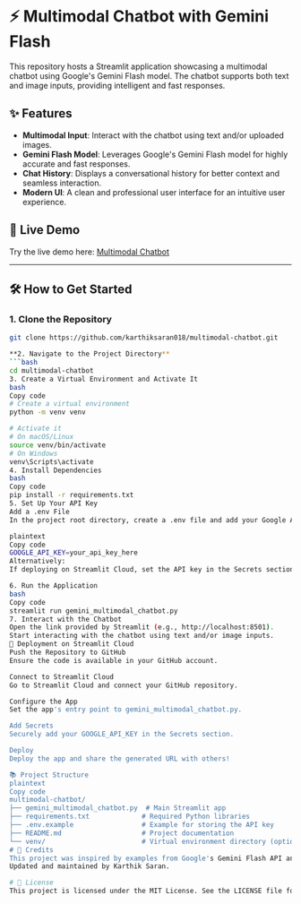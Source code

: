 # ⚡️ Multimodal Chatbot with Gemini Flash

This repository hosts a Streamlit application showcasing a multimodal chatbot using Google's Gemini Flash model. The chatbot supports both text and image inputs, providing intelligent and fast responses.

## ✨ Features

- **Multimodal Input**: Interact with the chatbot using text and/or uploaded images.
- **Gemini Flash Model**: Leverages Google's Gemini Flash model for highly accurate and fast responses.
- **Chat History**: Displays a conversational history for better context and seamless interaction.
- **Modern UI**: A clean and professional user interface for an intuitive user experience.

## 🚀 Live Demo

Try the live demo here: [Multimodal Chatbot](https://multimodal-chatbot.streamlit.app/)

---

## 🛠️ How to Get Started

### **1. Clone the Repository**
```bash
git clone https://github.com/karthiksaran018/multimodal-chatbot.git

**2. Navigate to the Project Directory**
```bash
cd multimodal-chatbot
3. Create a Virtual Environment and Activate It
bash
Copy code
# Create a virtual environment
python -m venv venv

# Activate it
# On macOS/Linux
source venv/bin/activate
# On Windows
venv\Scripts\activate
4. Install Dependencies
bash
Copy code
pip install -r requirements.txt
5. Set Up Your API Key
Add a .env File
In the project root directory, create a .env file and add your Google AI Studio API key like this:

plaintext
Copy code
GOOGLE_API_KEY=your_api_key_here
Alternatively:
If deploying on Streamlit Cloud, set the API key in the Secrets section.

6. Run the Application
bash
Copy code
streamlit run gemini_multimodal_chatbot.py
7. Interact with the Chatbot
Open the link provided by Streamlit (e.g., http://localhost:8501).
Start interacting with the chatbot using text and/or image inputs.
🚀 Deployment on Streamlit Cloud
Push the Repository to GitHub
Ensure the code is available in your GitHub account.

Connect to Streamlit Cloud
Go to Streamlit Cloud and connect your GitHub repository.

Configure the App
Set the app's entry point to gemini_multimodal_chatbot.py.

Add Secrets
Securely add your GOOGLE_API_KEY in the Secrets section.

Deploy
Deploy the app and share the generated URL with others!

📚 Project Structure
plaintext
Copy code
multimodal-chatbot/
├── gemini_multimodal_chatbot.py  # Main Streamlit app
├── requirements.txt             # Required Python libraries
├── .env.example                 # Example for storing the API key
├── README.md                    # Project documentation
└── venv/                        # Virtual environment directory (optional)
# 🌟 Credits
This project was inspired by examples from Google's Gemini Flash API and has been customized for better UI and functionality.
Updated and maintained by Karthik Saran.

# 📃 License
This project is licensed under the MIT License. See the LICENSE file for details.

